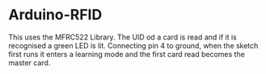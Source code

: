 # Arduino-RFID
This uses the MFRC522 Library. The UID od a card is read and if it is recognised a green LED is lit. Connecting pin 4 to ground, when the sketch first runs it enters a learning mode and the first card read becomes the master card.
